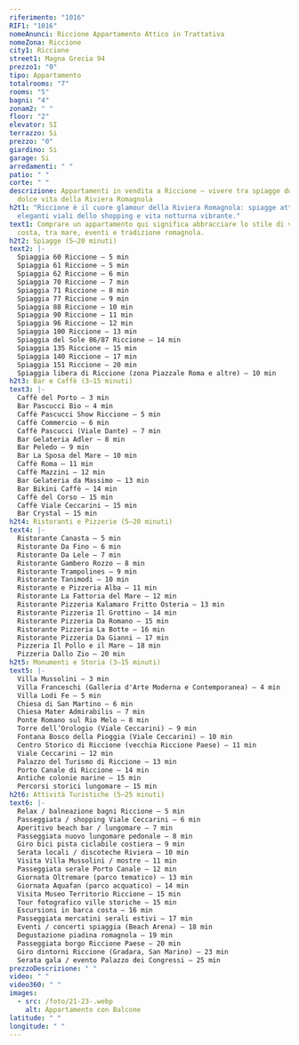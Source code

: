 ```yaml
---
riferimento: "1016"
RIF1: "1016"
nomeAnunci: Riccione Appartamento Attico in Trattativa
nomeZona: Riccione
city1: Riccione
street1: Magna Grecia 94
prezzo1: "0"
tipo: Appartamento
totalrooms: "7"
rooms: "5"
bagni: "4"
zonam2: " "
floor: "2"
elevator: SI
terrazzo: Si
prezzo: "0"
giardino: Si
garage: Si
arredamenti: " "
patio: " "
corte: " "
descrizione: Appartamenti in vendita a Riccione – vivere tra spiagge dorate e la
  dolce vita della Riviera Romagnola
h2t1: "Riccione è il cuore glamour della Riviera Romagnola: spiagge attrezzate,
  eleganti viali dello shopping e vita notturna vibrante."
text1: Comprare un appartamento qui significa abbracciare lo stile di vita della
  costa, tra mare, eventi e tradizione romagnola.
h2t2: Spiagge (5–20 minuti)
text2: |-
  Spiaggia 60 Riccione – 5 min
  Spiaggia 61 Riccione – 5 min
  Spiaggia 62 Riccione – 6 min
  Spiaggia 70 Riccione – 7 min
  Spiaggia 71 Riccione – 8 min
  Spiaggia 77 Riccione – 9 min
  Spiaggia 88 Riccione – 10 min
  Spiaggia 90 Riccione – 11 min
  Spiaggia 96 Riccione – 12 min
  Spiaggia 100 Riccione – 13 min
  Spiaggia del Sole 86/87 Riccione – 14 min
  Spiaggia 135 Riccione – 15 min
  Spiaggia 140 Riccione – 17 min
  Spiaggia 151 Riccione – 20 min
  Spiaggia libera di Riccione (zona Piazzale Roma e altre) – 10 min
h2t3: Bar e Caffè (3–15 minuti)
text3: |-
  Caffè del Porto – 3 min
  Bar Pascucci Bio – 4 min
  Caffè Pascucci Show Riccione – 5 min
  Caffè Commercio – 6 min
  Caffè Pascucci (Viale Dante) – 7 min
  Bar Gelateria Adler – 8 min
  Bar Peledo – 9 min
  Bar La Sposa del Mare – 10 min
  Caffè Roma – 11 min
  Caffè Mazzini – 12 min
  Bar Gelateria da Massimo – 13 min
  Bar Bikini Caffè – 14 min
  Caffè del Corso – 15 min
  Caffè Viale Ceccarini – 15 min
  Bar Crystal – 15 min
h2t4: Ristoranti e Pizzerie (5–20 minuti)
text4: |-
  Ristorante Canasta – 5 min
  Ristorante Da Fino – 6 min
  Ristorante Da Lele – 7 min
  Ristorante Gambero Rozzo – 8 min
  Ristorante Trampolines – 9 min
  Ristorante Tanimodi – 10 min
  Ristorante e Pizzeria Alba – 11 min
  Ristorante La Fattoria del Mare – 12 min
  Ristorante Pizzeria Kalamaro Fritto Osteria – 13 min
  Ristorante Pizzeria Il Grottino – 14 min
  Ristorante Pizzeria Da Romano – 15 min
  Ristorante Pizzeria La Botte – 16 min
  Ristorante Pizzeria Da Gianni – 17 min
  Pizzeria Il Pollo e il Mare – 18 min
  Pizzeria Dallo Zio – 20 min
h2t5: Monumenti e Storia (3–15 minuti)
text5: |-
  Villa Mussolini – 3 min
  Villa Franceschi (Galleria d'Arte Moderna e Contemporanea) – 4 min
  Villa Lodi Fe – 5 min
  Chiesa di San Martino – 6 min
  Chiesa Mater Admirabilis – 7 min
  Ponte Romano sul Rio Melo – 8 min
  Torre dell’Orologio (Viale Ceccarini) – 9 min
  Fontana Bosco della Pioggia (Viale Ceccarini) – 10 min
  Centro Storico di Riccione (vecchia Riccione Paese) – 11 min
  Viale Ceccarini – 12 min
  Palazzo del Turismo di Riccione – 13 min
  Porto Canale di Riccione – 14 min
  Antiche colonie marine – 15 min
  Percorsi storici lungomare – 15 min
h2t6: Attività Turistiche (5–25 minuti)
text6: |-
  Relax / balneazione bagni Riccione – 5 min
  Passeggiata / shopping Viale Ceccarini – 6 min
  Aperitivo beach bar / lungomare – 7 min
  Passeggiata nuovo lungomare pedonale – 8 min
  Giro bici pista ciclabile costiera – 9 min
  Serata locali / discoteche Riviera – 10 min
  Visita Villa Mussolini / mostre – 11 min
  Passeggiata serale Porto Canale – 12 min
  Giornata Oltremare (parco tematico) – 13 min
  Giornata Aquafan (parco acquatico) – 14 min
  Visita Museo Territorio Riccione – 15 min
  Tour fotografico ville storiche – 15 min
  Escursioni in barca costa – 16 min
  Passeggiata mercatini serali estivi – 17 min
  Eventi / concerti spiaggia (Beach Arena) – 18 min
  Degustazione piadina romagnola – 19 min
  Passeggiata borgo Riccione Paese – 20 min
  Giro dintorni Riccione (Gradara, San Marino) – 23 min
  Serata gala / evento Palazzo dei Congressi – 25 min
prezzoDescrizione: " "
video: " "
video360: " "
images:
  - src: /foto/21-23-.webp
    alt: Appartamento con Balcone
latitude: " "
longitude: " "
---
```

